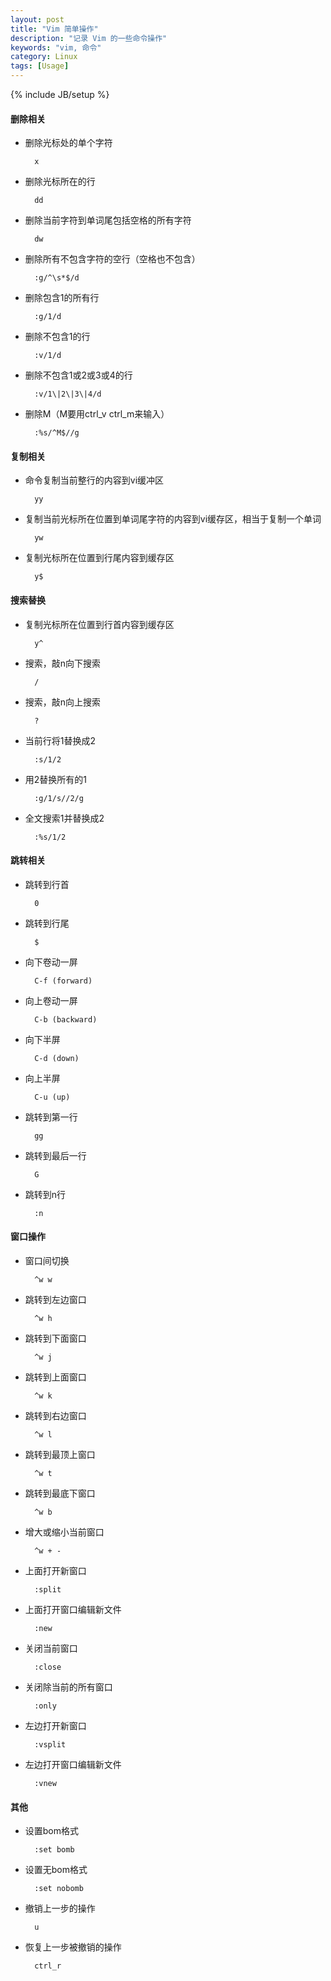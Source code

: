```yaml
---
layout: post
title: "Vim 简单操作"
description: "记录 Vim 的一些命令操作"
keywords: "vim, 命令"
category: Linux
tags: [Usage]
---
```

{% include JB/setup %}

#### 删除相关

- 删除光标处的单个字符

        x

- 删除光标所在的行

        dd

- 删除当前字符到单词尾包括空格的所有字符

        dw

- 删除所有不包含字符的空行（空格也不包含）

        :g/^\s*$/d

- 删除包含1的所有行

        :g/1/d

- 删除不包含1的行

        :v/1/d

- 删除不包含1或2或3或4的行

        :v/1\|2\|3\|4/d

- 删除M（M要用ctrl_v ctrl_m来输入）

        :%s/^M$//g

#### 复制相关

- 命令复制当前整行的内容到vi缓冲区

        yy

- 复制当前光标所在位置到单词尾字符的内容到vi缓存区，相当于复制一个单词

        yw

- 复制光标所在位置到行尾内容到缓存区

        y$

#### 搜索替换

- 复制光标所在位置到行首内容到缓存区

        y^

- 搜索，敲n向下搜索

        /

- 搜索，敲n向上搜索

        ?

- 当前行将1替换成2

        :s/1/2

- 用2替换所有的1

        :g/1/s//2/g

- 全文搜索1并替换成2

        :%s/1/2

#### 跳转相关

- 跳转到行首

        0

- 跳转到行尾

        $

- 向下卷动一屏

        C-f (forward)

- 向上卷动一屏

        C-b (backward)

- 向下半屏

        C-d (down)

- 向上半屏

        C-u (up)

- 跳转到第一行

        gg

- 跳转到最后一行

        G

- 跳转到n行

        :n

#### 窗口操作

- 窗口间切换

        ^w w

- 跳转到左边窗口

        ^w h

- 跳转到下面窗口

        ^w j

- 跳转到上面窗口

        ^w k

- 跳转到右边窗口

        ^w l

- 跳转到最顶上窗口

        ^w t

- 跳转到最底下窗口

        ^w b

- 增大或缩小当前窗口

        ^w + -

- 上面打开新窗口

        :split

- 上面打开窗口编辑新文件

        :new

- 关闭当前窗口

        :close

- 关闭除当前的所有窗口

        :only

- 左边打开新窗口

        :vsplit

- 左边打开窗口编辑新文件

        :vnew

#### 其他

- 设置bom格式

        :set bomb

- 设置无bom格式

        :set nobomb

- 撤销上一步的操作

        u

- 恢复上一步被撤销的操作

        ctrl_r